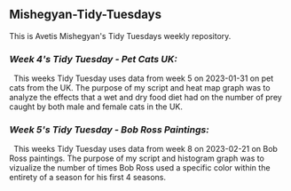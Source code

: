 ## Mishegyan-Tidy-Tuesdays
This is Avetis Mishegyan's Tidy Tuesdays weekly repository.

### _Week 4's Tidy Tuesday - Pet Cats UK:_
&nbsp; This weeks Tidy Tuesday uses data from week 5 on 2023-01-31 on pet cats from the UK. The purpose of my script and heat map graph was to analyze the effects that a wet and dry food diet had on the number of prey caught by both male and female cats in the UK.

### _Week 5's Tidy Tuesday - Bob Ross Paintings:_
&nbsp; This weeks Tidy Tuesday uses data from week 8 on 2023-02-21 on Bob Ross paintings. The purpose of my script and histogram graph was to vizualize the number of times Bob Ross used a specific color within the entirety of a season for his first 4 seasons.
